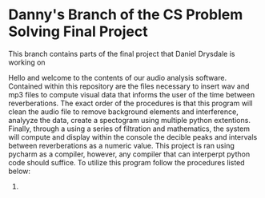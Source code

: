 # Danny's Branch of the CS Problem Solving Final Project
This branch contains parts of the final project that Daniel Drysdale is working on

Hello and welcome to the contents of our audio analysis software.
Contained within this repository are the files necessary to insert wav and mp3 files to compute visual data that informs the user of the time between reverberations. The exact order of the procedures is that this program will clean the audio file to remove background elements and interference, analyyze the data, create a spectogram using multiple python extentions. Finally, through a using a series of filtration and mathematics, the system will compute and display within the console the decible peaks and intervals between reverberations as a numeric value. This project is ran using pycharm as a compiler, however, any compiler that can interperpt python code should suffice. To utilize this program follow the procedures listed below:

1)
